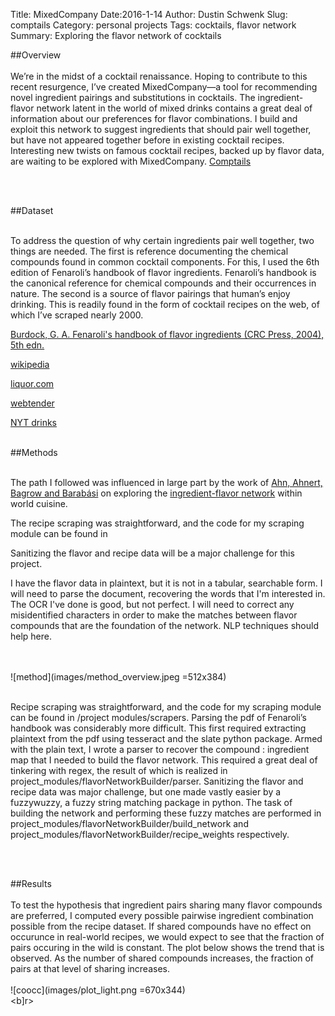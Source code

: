 Title: MixedCompany 
Date:2016-1-14 
Author: Dustin Schwenk 
Slug: comptails 
Category: personal projects 
Tags: cocktails, flavor network 
Summary: Exploring the flavor network of cocktails

##Overview
<br><br>
We’re in the midst of a cocktail renaissance. Hoping to contribute to this recent resurgence, I’ve created MixedCompany—a tool for recommending novel ingredient pairings and substitutions in cocktails. The ingredient-flavor network latent in the world of mixed drinks contains a great deal of information about our preferences for flavor combinations. I build and exploit this network to suggest ingredients that should pair well together, but have not appeared together before in existing cocktail recipes. Interesting new twists on famous cocktail recipes, backed up by flavor data, are waiting to be explored with MixedCompany.
[Comptails](recommender "Title")

<br><br>


##Dataset
<br><br>

To address the question of why certain ingredients pair well together, two things are needed. The first is reference documenting the chemical compounds found in common cocktail components. For this, I used the 6th edition of Fenaroli’s handbook of flavor ingredients. Fenaroli’s handbook is the canonical reference for chemical compounds and their occurrences in nature. The second is a source of flavor pairings that human’s enjoy drinking. This is readily found in the form of cocktail recipes on the web, of which I’ve scraped nearly 2000. 

[Burdock, G. A. Fenaroli's handbook of flavor ingredients (CRC Press, 2004), 5th edn.](https://books.google.com/books?id=A8OyTzGGJhYC&printsec=frontcover&source=gbs_ge_summary_r&cad=0#v=onepage&q&f=false "Title")

[wikipedia](https://en.wikipedia.org/wiki/List_of_cocktails "Title")

[liquor.com](http://liquor.com/recipes/ "Title")

[webtender](http://wiki.webtender.com/wiki/Category%3aRecipes "Title")

[NYT drinks](http://topics.nytimes.com/top/features/magazine/columns/drink/index.html "Title")
<br><br>

##Methods
<br><br>

The path I followed was influenced in large part by the work of 
[Ahn, Ahnert, Bagrow and Barabási](http://www.nature.com/articles/srep00196 "Title") on exploring the [ingredient-flavor network](https://en.wikipedia.org/wiki/Ingredient-flavor_network 'Title') within world cuisine. 

The recipe scraping was straightforward, and the code for my scraping module can be found in 

Sanitizing the flavor and recipe data will be a major challenge for this project.

I have the flavor data in plaintext, but it is not in a tabular, searchable form. I will need to parse the document, recovering the words that I'm interested in. The OCR I've done is good, but not perfect. I will need to correct any misidentified characters in order to make the matches between flavor compounds that are the foundation of the network. NLP techniques should help here. 

<br><br>
![method](images/method_overview.jpeg =512x384)
<br><br>

Recipe scraping was straightforward, and the code for my scraping module can be found in /project modules/scrapers. Parsing the pdf of Fenaroli’s handbook was considerably more difficult. This first required extracting plaintext from the pdf using tesseract and the slate python package. Armed with the plain text, I wrote a parser to recover the compound : ingredient map that I needed to build the flavor network. This required a great deal of tinkering with regex, the result of which is realized in project_modules/flavorNetworkBuilder/parser. Sanitizing the flavor and recipe data was major challenge, but one made vastly easier by a fuzzywuzzy, a fuzzy string matching package in python. The task of building the network and performing these fuzzy matches are performed in project_modules/flavorNetworkBuilder/build_network and project_modules/flavorNetworkBuilder/recipe_weights respectively.

<br><br>

##Results
<br><br>
To test the hypothesis that ingredient pairs sharing many flavor compounds are preferred, I computed every possible pairwise ingredient combination possible from the recipe dataset. If shared compounds have no effect on occurunce in real-world recipes, we would expect to see that the fraction of pairs occuring in the wild is constant. The plot below shows the trend that is observed. As the number of shared compounds increases, the fraction of pairs at that level of sharing increases. 
<br><br>
![coocc](images/plot_light.png =670x344)
<br><b]r>







